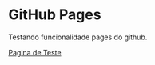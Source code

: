 # GitHub Pages

Testando funcionalidade pages do github.  

[Pagina de Teste](https://jnetto23.github.io/gitpages-teste/)